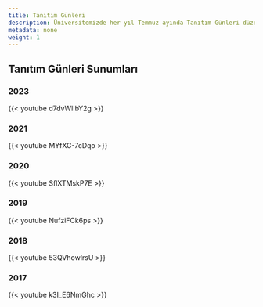 ```yaml
---
title: Tanıtım Günleri
description: Üniversitemizde her yıl Temmuz ayında Tanıtım Günleri düzenlenmektedir. Bölüm Tanıtım Programları ile ilgili ayrıntılı bilgi için üniversitemiz tanıtım sayfasını ziyaret edebilirsiniz.
metadata: none
weight: 1
---
```


## Tanıtım Günleri Sunumları

### 2023

{{< youtube d7dvWlIbY2g >}}

### 2021

{{< youtube MYfXC-7cDqo >}}

### 2020

{{< youtube SflXTMskP7E >}}

### 2019

{{< youtube NufziFCk6ps >}}

### 2018

{{< youtube 53QVhowlrsU >}}

### 2017

{{< youtube k3I_E6NmGhc >}}
